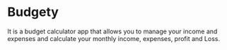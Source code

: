 # Budgety
It is a budget calculator app that allows you to manage your income and expenses and calculate your monthly income, expenses, profit and Loss.
